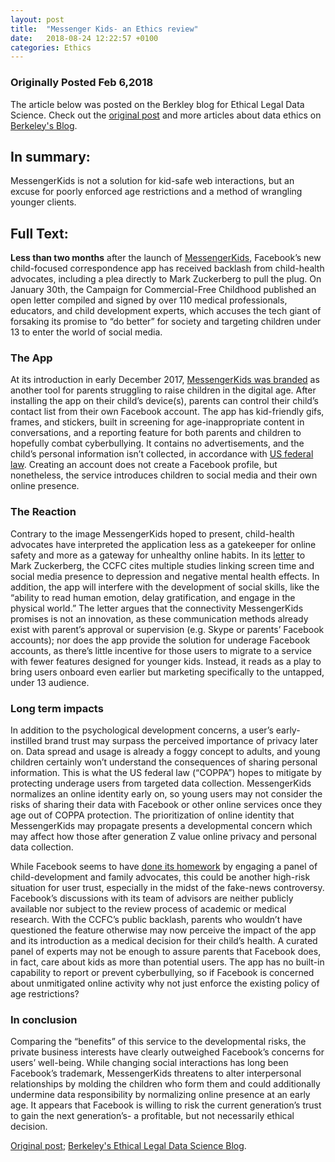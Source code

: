 ```yaml
---
layout: post
title:  "Messenger Kids- an Ethics review"
date:   2018-08-24 12:22:57 +0100
categories: Ethics
---
```

### Originally Posted Feb 6,2018
The article below was posted on the Berkley blog for Ethical Legal Data Science. Check out the [original post][Berkeley-post] and more articles about data ethics on [Berkeley's Blog][Berkeley-home].

## In summary:
MessengerKids is not a solution for kid-safe web interactions, but an excuse for poorly enforced age restrictions and a method of wrangling younger clients.

## Full Text:

**Less than two months** after the launch of [MessengerKids][mkids-home], Facebook’s new child-focused correspondence app has received backlash from child-health advocates, including a plea directly to Mark Zuckerberg to pull the plug. On January 30th, the Campaign for Commercial-Free Childhood published an open letter compiled and signed by over 110 medical professionals, educators, and child development experts, which accuses the tech giant of forsaking its promise to “do better” for society and targeting children under 13 to enter the world of social media.  

### The App
At its introduction in early December 2017, [MessengerKids was branded][mkids-brand] as another tool for parents struggling to raise children in the digital age. After installing the app on their child’s device(s), parents can control their child’s contact list from their own Facebook account. The app has kid-friendly gifs, frames, and stickers, built in screening for age-inappropriate content in conversations, and a reporting feature for both parents and children to hopefully combat cyberbullying. It contains no advertisements, and the child’s personal information isn’t collected, in accordance with [US federal law][USlaw]. Creating an account does not create a Facebook profile, but nonetheless, the service introduces children to social media and their own online presence.

### The Reaction
Contrary to the image MessengerKids hoped to present, child-health advocates have interpreted the application less as a gatekeeper for online safety and more as a gateway for unhealthy online habits. In its [letter][CCFC-letter] to Mark Zuckerberg, the CCFC cites multiple studies linking screen time and social media presence to depression and negative mental health effects. In addition, the app will interfere with the development of social skills, like the “ability to read human emotion, delay gratification, and engage in the physical world.” The letter argues that the connectivity MessengerKids promises is not an innovation, as these communication methods already exist with parent’s approval or supervision (e.g. Skype or parents’ Facebook accounts); nor does the app provide the solution for underage Facebook accounts, as there’s little incentive for those users to migrate to a service with fewer features designed for younger kids. Instead, it reads as a play to bring users onboard even earlier but marketing specifically to the untapped, under 13 audience.

### Long term impacts
In addition to the psychological development concerns, a user’s early-instilled brand trust may surpass the perceived importance of privacy later on. Data spread and usage is already a foggy concept to adults, and young children certainly won’t understand the consequences of sharing personal information. This is what the US federal law (“COPPA”) hopes to mitigate by protecting underage users from targeted data collection. MessengerKids normalizes an online identity early on, so young users may not consider the risks of sharing their data with Facebook or other online services once they age out of COPPA protection. The prioritization of online identity that MessengerKids may propagate presents a developmental concern which may affect how those after generation Z  value online privacy and personal data collection.

While Facebook seems to have [done its homework][fb-pub] by engaging a panel of child-development and family advocates, this could be another high-risk situation for user trust, especially in the midst of the fake-news controversy. Facebook’s discussions with its team of advisors are neither publicly available nor subject to the review process of academic or medical research. With the CCFC’s public backlash, parents who wouldn’t have questioned the feature otherwise may now perceive the impact of the app and its introduction as a medical decision for their child’s health. A curated panel of experts may not be enough to assure parents that Facebook does, in fact, care about kids as more than potential users. The app has no built-in capability to report or prevent cyberbullying, so if Facebook is concerned about unmitigated online activity why not just enforce the existing policy of age restrictions?

### In conclusion
Comparing the “benefits” of this service to the developmental risks, the private business interests have clearly outweighed Facebook’s concerns for users’ well-being. While changing social interactions has long been Facebook’s trademark, MessengerKids threatens to alter interpersonal relationships by molding the children who form them and could additionally undermine data responsibility by normalizing online presence at an early age. It appears that Facebook is willing to risk the current generation’s trust to gain the next generation’s- a profitable, but not necessarily ethical decision.


[Original post][Berkeley-post]; [Berkeley's Ethical Legal Data Science Blog][Berkeley-home].

[Berkeley-post]:https://blogs.ischool.berkeley.edu/w231/2018/02/06/candy-cigarettes-now-available-in-blue-speech-bubble-flavor/
[Berkeley-home]:https://blogs.ischool.berkeley.edu/w231/
[mkids-home]:https://messengerkids.com/
[mkids-brand]:https://newsroom.fb.com/news/2017/12/introducing-messenger-kids-a-new-app-for-families-to-connect/
[USlaw]:https://www.ftc.gov/enforcement/rules/rulemaking-regulatory-reform-proceedings/childrens-online-privacy-protection-rule
[CCFC-letter]:http://www.commercialfreechildhood.org/sites/default/files/devel-generate/gaw/FBMessengerKids.pdf
[fb-pub]:https://newsroom.fb.com/news/2017/12/hard-questions-kids-online/
